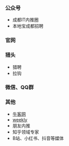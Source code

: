 ### 公众号

- 成都IT内推圈
- 本地宝成都招聘

### 官网

### 猎头

- 猎聘
- 拉钩

### 微信、QQ群

### 其他

- [牛客网](https://www.nowcoder.com/)
- [weekly](https://github.com/ruanyf/weekly?tab=readme-ov-file)
- 朋友内推
- 知乎领域专家
- B站、小红书、抖音等媒体
